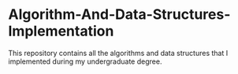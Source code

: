 # Algorithm-And-Data-Structures-Implementation
This repository contains all the algorithms and data structures that I implemented during my undergraduate degree.
